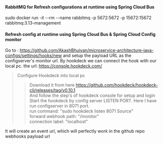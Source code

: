 #### RabbitMQ for Refresh configurations at runtime using Spring Cloud Bus
sudo docker run -it --rm --name rabbitmq -p 5672:5672 -p 15672:15672 rabbitmq:3.13-management

#### Refresh config at runtime using Spring Cloud Bus & Spring Cloud Config monitor
Go to : https://github.com/AkashBhuiyan/microservice-architecture-java-configs/settings/hooks/new and setup the payload URL as the configserver's monitor url. By hookdeck we can connect the hook with our local pc.
the url: https://console.hookdeck.com/ <br/>

> Configure Hookdeck into local pc
>> Download it from here https://github.com/hookdeck/hookdeck-cli/releases/tag/v0.10.1 <br/>
>> And follow the step's of hookdeck console for setup and login <br/>
>> Start the hookdeck by config server LISTEN PORT. Here I have run configserver in 8071 port. <br/>
>> run command: "sudo hookdeck listen 8071 Source" <br/>
>> forward webhook path: "/monitor" <br/>
>> connection label: "localhost" <br/>

It will create an event url, which will perfectly work in the github repo webhooks payload url
